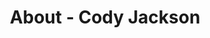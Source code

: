 ---
id: cody_jackson
permalink: "/about/cody_jackson"
full_name: Cody Jackson
title: About - Cody Jackson
role: Sr. Hardware Emulation Engineer
image: cody_jackson_color.jpg
about: Cody Jackson is a disabled military veteran who has been involved in the tech industry since 1994, when he left Gateway Computers to join the Navy as a nuclear chemist and radcon technician. He is a self-taught Python programmer, and is the author of Learning to Program Using Python, Secret Recipes of the Python Ninja, and Algorithms & Interviews. He holds an Associate in Science degree in Electromechanical Technology, a Bachelor of Science degree in Computer Engineering Technology, and a Master of Science degree in IT management, as well as numerous IT certifications. 
github: 
linkedin: 
featimg: "/assets/aboutBanner1.jpg"
layout: about/profile
---